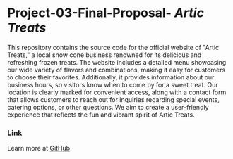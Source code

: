 # Project-03-Final-Proposal- *Artic Treats*

   This repository contains the source code for the official website of "Artic Treats," a local snow cone business renowned for its delicious and refreshing frozen treats. The website includes a detailed menu showcasing our wide variety of flavors and combinations, making it easy for customers to choose their favorites. Additionally, it provides information about our business hours, so visitors know when to come by for a sweet treat. Our location is clearly marked for convenient access, along with a contact form that allows customers to reach out for inquiries regarding special events, catering options, or other questions. We aim to create a user-friendly experience that reflects the fun and vibrant spirit of Artic Treats.

### Link 
Learn more at [GitHub](https://ragloria-bot.github.io/Project-03-Final-Proposal/)
